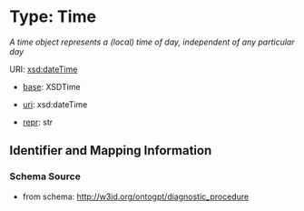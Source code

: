 # Type: Time


_A time object represents a (local) time of day, independent of any particular day_


URI: [xsd:dateTime](http://www.w3.org/2001/XMLSchema#dateTime)

* [base](https://w3id.org/linkml/base): XSDTime

* [uri](https://w3id.org/linkml/uri): xsd:dateTime

* [repr](https://w3id.org/linkml/repr): str








## Identifier and Mapping Information







### Schema Source


* from schema: http://w3id.org/ontogpt/diagnostic_procedure



